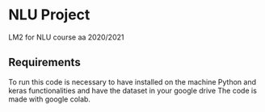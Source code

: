 # NLU Project
LM2 for NLU course aa 2020/2021

## Requirements

To run this code is necessary to have installed on the machine Python and keras functionalities and have the dataset in your google drive
The code is made with google colab.
